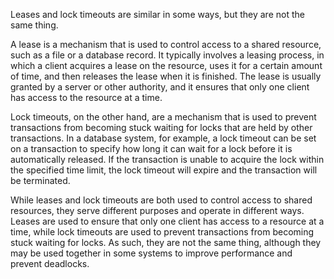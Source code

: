 Leases and lock timeouts are similar in some ways, but they are not the same thing.

A lease is a mechanism that is used to control access to a shared resource, such as a file or a database record. It typically involves a leasing process, in which a client acquires a lease on the resource, uses it for a certain amount of time, and then releases the lease when it is finished. The lease is usually granted by a server or other authority, and it ensures that only one client has access to the resource at a time.

Lock timeouts, on the other hand, are a mechanism that is used to prevent transactions from becoming stuck waiting for locks that are held by other transactions. In a database system, for example, a lock timeout can be set on a transaction to specify how long it can wait for a lock before it is automatically released. If the transaction is unable to acquire the lock within the specified time limit, the lock timeout will expire and the transaction will be terminated.

While leases and lock timeouts are both used to control access to shared resources, they serve different purposes and operate in different ways. Leases are used to ensure that only one client has access to a resource at a time, while lock timeouts are used to prevent transactions from becoming stuck waiting for locks. As such, they are not the same thing, although they may be used together in some systems to improve performance and prevent deadlocks.